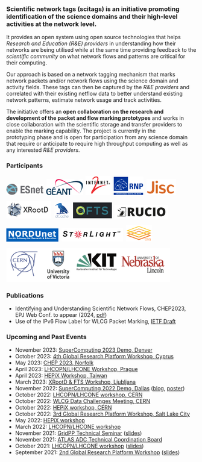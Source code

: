 ### Scientific network tags (scitags) is an initiative promoting identification of the science domains and their high-level activities at the network level. 

It provides an open system using open source technologies that helps *Research and Education (R&E) providers* in understanding how their networks are being 
utilised while at the same time providing feedback to the *scientific community* on what network flows and patterns are critical for their computing. 

Our approach is based on a network tagging mechanism that marks network packets and/or network flows using the science domain and activity fields. These tags can then be captured by the *R&E providers* and correlated with their existing netflow data to better understand existing network patterns, estimate network usage and track activities.

The initiative offers an **open collaboration on the research and development of the packet and flow marking prototypes** and works in close collaboration with the scientific storage and transfer providers to enable the marking capability. The project is currently in the prototyping phase and is open for participation from any science domain that require or anticipate to require high throughput computing as well as any interested *R&E providers*.

### Participants
<a href="https://www.es.net"><img src="/assets/img/esnet.png" alt="ESNet Logo" target="_blank" height="30.0pt"></a>&nbsp;&nbsp;<a href="https://www.geant.net"><img src="/assets/img/geant.svg" alt="GÉANT Logo" target="_blank" height="42.0pt"></a>&nbsp;&nbsp;<a href="https://www.internet2.edu"><img src="/assets/img/internet2.svg" alt="Internet2 Logo" target="_blank" height="51.0pt"></a>&nbsp;&nbsp;<a href="https://www.rnp.br/en"><img src="/assets/img/rnp.svg" alt="RNP Logo" target="_blank" height="48.0pt"></a>&nbsp;&nbsp;<a href="https://www.jisc.ac.uk/"><img src="/assets/img/jisc.png" alt="JISC" target="_blank" height="42.0pt"></a><br>

<a href="https://xrootd.slac.stanford.edu/"><img src="/assets/img/xroot.png" alt="XRoot Logo" target="_blank" height="45.0pt"></a>&nbsp;&nbsp;<a href="https://www.dcache.org/"><img src="/assets/img/dcache.png" alt="dCache Logo" target="_blank" height="42.0pt"></a>&nbsp;&nbsp;<a href="https://fts.web.cern.ch/fts/"><img src="/assets/img/fts.png" alt="FTS Logo" target="_blank" height="42.0pt"></a>&nbsp;&nbsp;<a href="https://rucio.cern.ch/"><img src="/assets/img/rucio.png" alt="Rucio Logo" target="_blank" height="35.0pt"></a><br>

<a href="https://www.nordu.net"><img src="/assets/img/nordunet.png" alt="NORDUnet Logo" target="_blank" height="35.0pt"></a>&nbsp;&nbsp;<a href="https://www.startap.net/starlight/ABOUT/"><img src="/assets/img/starlight.png" alt="StarLight Logo" target="_blank" height="35.0pt"></a>&nbsp;&nbsp;<a href="https://opensciencegrid.org/"><img src="/assets/img/osg_logo_smaller.png" alt="XRoot Logo" target="_blank" height="45.0pt"></a><br>

<a href="https://www.scitags.org"><img src="/assets/img/site_logos.png" alt="Sites" target="_blank" height="90.0pt"></a><br>

### Publications
- Identifying and Understanding Scientific Network Flows, CHEP2023, EPJ Web Conf. to appear (2024, [pdf](https://www.scitags.org/assets/img/chep_paper23.pdf))
- Use of the IPv6 Flow Label for WLCG Packet Marking, [IETF Draft](https://datatracker.ietf.org/doc/draft-cc-v6ops-wlcg-flow-label-marking/)

### Upcoming and Past Events
- November 2023: [SuperComputing 2023 Demo, Denver](https://sc23.supercomputing.org/)
- October 2023: [4th Global Research Platform Workshop, Cyprus](https://grpworkshop2023.theglobalresearchplatform.net/4GRP_Program-FINAL-100623.pdf)
- May 2023: [CHEP 2023, Norfolk](https://indico.jlab.org/event/459/contributions/11321/)
- April 2023: [LHCOPN/LHCONE Workshop, Prague](https://indico.cern.ch/event/1234127/)
- April 2023: [HEPiX Workshop, Taiwan](https://indico.cern.ch/event/1222948/contributions/5321009/)
- March 2023: [XRootD & FTS Workshop, Ljubljana](https://indico.cern.ch/event/875381/contributions/5300142/)
- November 2022: [SuperComputing 2022 Demo, Dallas](https://sc22.supercomputing.org/) ([blog](https://blog.sflow.com/2022/11/scientific-network-tags-scitags.html), [poster](https://www.scitags.org/assets/img/SCITAGS_SC22.pdf))
- October 2022: [LHCOPN/LHCONE workshop, CERN](https://indico.cern.ch/event/1146558/)
- October 2022: [WLCG Data Challenges Meeting, CERN](https://indico.cern.ch/event/1212782/)
- October 2022: [HEPiX workshop, CERN](https://indico.cern.ch/event/1200682/contributions/5103523/)
- October 2022: [3rd Global Research Platform Workshop, Salt Lake City](http://grpworkshop2022.theglobalresearchplatform.net/program.html)
- May 2022: [HEPiX workshop](https://indico.cern.ch/event/1123214/contributions/4833642/)
- March 2022: [LHCOPN/LHCONE workshop](https://indico.cern.ch/event/1110783/)
- November 2021: [GridPP Technical Seminar](https://indico.cern.ch/event/1093856/) ([slides](https://indico.cern.ch/event/1093856/contributions/4600338/attachments/2349549/4007314/Scientific%20Network%20Tags_%20Packet%20and%20Flow%20Marking%20.pdf))
- November 2021: [ATLAS ADC Technical Coordination Board](https://indico.cern.ch/event/1096850/)
- October 2021: [LHCOPN/LHCONE workshop](https://indico.cern.ch/event/1022426)  ([slides](https://indico.cern.ch/event/1022426/contributions/4492285/attachments/2326491/3963219/Research%20Network%20Technical%20WG%20update.pdf))
- September 2021: [2nd Global Research Platform Workshop](https://grpworkshop2021.theglobalresearchplatform.net/) ([slides](https://grpworkshop2021.theglobalresearchplatform.net/PDF/4-McKEE-GRP-2021-Packet-FlowMarkingforGlobalScience%20Domains.pdf))

